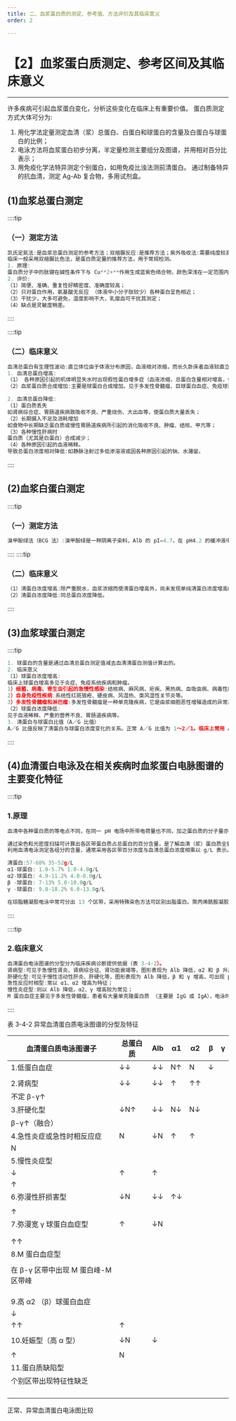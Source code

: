 ```yaml
---
title: 二、血浆蛋白质的测定、参考值、方法评价及其临床意义
order: 2

---
```


# 【2】血浆蛋白质测定、参考区间及其临床意义

<kaodian :text="'生物化学检验记忆卡'" />

<!-- ######  第四章 血浆蛋白质检查

> 临床生化检验 -->

<beitiS/>

---

许多疾病可引起血浆蛋白变化，分析这些变化在临床上有重要价值。
蛋白质测定方式大体可分为:

1. 用化学法定量测定血清（浆）总蛋白、白蛋白和球蛋白的含量及白蛋白与球蛋白的比例；
2. 电泳方法将血浆蛋白初步分离，半定量检测主要组分及图谱，并用相对百分比表示；
3. 用免疫化学法特异测定个别蛋白，如用免疫比浊法测前清蛋白。
   通过制备特异的抗血清，测定 Ag-Ab 复合物，多用试剂盒。

## (1)血浆总蛋白测定

<son :text="'生物化学检验记忆卡'" text1="(1)血浆总蛋白、白蛋白测定" :textOption="[['熟练掌握','专业知识','专业实践能力'],['熟练掌握','专业知识','专业实践能力'],['熟练掌握','专业知识','专业实践能力']]" />

::::tip

### （一）测定方法

```js
凯氏定氮法:是血浆总蛋白测定的参考方法；双缩脲反应:是推荐方法；紫外吸收法:需要纯度较高；染料结合法、比浊法等。
临床一般采用双缩脲比色法，是蛋白质定量的推荐方法，用于常规检测。
1. 原理:
蛋白质分子中的肽键在碱性条件下与 Cu**2+**作用生成蓝紫色络合物，颜色深浅在一定范围内与蛋白含量成正比。经与同样处理的蛋白标准液比较，即可求得蛋白质含量。
2. 评价:
（1）简便、准确、重复性好精密度、准确度较高；
（2）只对蛋白作用，氨基酸无反应 （体液中小分子肽较少）各种蛋白呈色相近；
（3）干扰少，大多可避免，温度影响不大，乳糜血可干扰其测定；
（4）缺点是灵敏度稍差。
```

::::

::::tip

### （二）临床意义

```js
血清总蛋白有生理性波动:直立体位由于体液分布原因，血液相对浓缩，而长久卧床者血液较直立体位稀，因此长久卧床者血清总蛋白比直立活动时约低 3〜5g／L。新生儿血清总蛋白可比成人低 5〜8g／L。60 岁以上的老年人约比成人低 2g／L。
1. 血清总蛋白增高:
（1） 各种原因引起的机体明显失水时出现假性蛋白增多症（血液浓缩，总蛋白含量相对增高，但 A/G 变化不大）。严重腹泻、呕吐、高热时急剧失水，血清总蛋白浓 瓤擅飨陨 © 高。休克时，由于毛细血管通透性增加，血液中水分渗出血管，血液可发生浓缩。慢性肾上腺皮质功能减退的患者，由于丢失钠的同时伴随水的丢失，血浆也可出现浓缩。
（2）血浆蛋白质合成增加:主要是球蛋白合成增加。见于多发性骨髓瘤、巨球蛋白血症、免疫球蛋白病等。

2. 血清总蛋白降低:
（1）蛋白质丢失
如肾病综合症、胃肠道疾病致吸收不良、严重烧伤、大出血等，使蛋白质大量丢失；
（2）长期摄入不足及消耗增加
如食物中长期缺乏蛋白质或慢性胃肠道疾病所引起的消化吸收不良、肿瘤、结核、甲亢等；
（3）各种慢性肝病时
蛋白质（尤其是白蛋白）合成减少；
（4）各种原因引起的血液稀释。
导致总蛋白浓度相对降低:如静脉注射过多低渗溶液或因各种原因引起的钠、水潴留。

```

::::

## (2)血浆白蛋白测定

<son :text="'生物化学检验记忆卡'" text1="(1)血浆总蛋白、白蛋白测定" :textOption="[['熟练掌握','专业知识','专业实践能力'],['熟练掌握','专业知识','专业实践能力'],['熟练掌握','专业知识','专业实践能力']]" />

::::tip

### （一）测定方法

```js
溴甲酚绿法（BCG 法）:溴甲酚绿是一种阴离子染料，Alb 的 pI=4.7，在 pH4.2 的缓冲液中，与白蛋白结合成复合物，溶液由未结合前的黄色变成蓝绿色，在 628nm 波长的吸光度与白蛋白浓度成正比，经与同样处理的白蛋白标准液比较，即可求得白蛋白的含量。

```

::::
::::tip

### （二）临床意义

```js
（1）清蛋白浓度增高:除严重脱水，血浆浓缩而使清蛋白增高外，尚未发现单纯清蛋白浓度增高的疾病。
（2）清蛋白浓度降低:同总蛋白浓度降低。

```

::::

## (3)血浆球蛋白测定

<son :text="'生物化学检验记忆卡'" text1="(1)血浆总蛋白、白蛋白测定" :textOption="[['熟练掌握','专业知识','专业实践能力'],['熟练掌握','专业知识','专业实践能力'],['熟练掌握','专业知识','专业实践能力']]" />

::::tip

```js
1. 球蛋白的含量是通过血清总蛋白测定值减去血清清蛋白测值计算出的。
2. 临床意义
（1）球蛋白浓度增高:
临床上球蛋白增高多见于炎症、免疫系统疾病和肿瘤。
1）细菌、病毒、寄生虫引起的急慢性感染:结核病、麻风病、疟疾、黑热病、血吸虫病、病毒性肝炎。
2）自身免疫性疾病:系统性红斑狼疮、硬皮病、风湿热、类风湿性关节炎等。
3）多发性骨髓瘤和淋巴瘤:多发性骨髓瘤是一种单克隆疾病，它是由浆细胞恶性增殖造成的异常高的单一 Ig（多见于 IgA 或 IgG0）血症。淋巴瘤也属单克隆疾病。
（2）球蛋白浓度降低:
见于血液稀释、严重的营养不良、胃肠道疾病等。
3. 清蛋白与球蛋白比值（A／G 比值）
A／G 比值反映了清蛋白与球蛋白浓度变化的关系。正常 A／G 比值为 1〜2／1。临床上常用 A／G 比值来衡量肝脏疾病的严重程度，当 A／G 比值小于 1 时，称比值倒置，为慢性肝炎或肝硬化的特征之一。

```

::::

## (4)血清蛋白电泳及在相关疾病时血浆蛋白电脉图谱的主要变化特征

<son :text="'生物化学检验记忆卡'" text1="(2)血清蛋白电泳及在相关疾病时血浆蛋白电脉图谱的主要变化特征" :textOption="[['熟练掌握','专业知识','专业实践能力'],['熟练掌握','专业知识','专业实践能力'],['熟练掌握','专业知识','专业实践能力']]" />

::::tip

### 1.原理

```js
血清中各种蛋白质的等电点不同，在同一 pH 电场中所带电荷量也不同，加之蛋白质的分子量亦不相同，所以在同一电场中电泳迁移率就有差异。用醋酸纤维素薄膜做载体，用 pH8.6 的缓冲溶液电泳，血浆蛋白带负电荷，按其泳动速度可将血清（浆）蛋白质分成分为五条区带，从正极到负极依次为白蛋白和 α1、α2、β、γ-球蛋白，白蛋白跑得最快，含量高，染色颜色最深，γ-球蛋白跑得最慢，α1 区带染色最浅。

通过染色和光密度扫描可计算出各区带蛋白质占总蛋白的百分含量，是了解血清（浆）蛋白质全貌的有价值的方法。
利用血清电泳测定各组分的含量，通常采用各区带百分浓度与血清总蛋白浓度相乘以 g/L 表示。

清蛋白:57-68% 35-52g/L
α1-球蛋白: 1.0-5.7% 1.0-4.0g/L
α2-球蛋白: 4.9-11.2% 4.0-8.0g/L
β -球蛋白: 7-13% 5.0-10.0g/L
γ -球蛋白: 9.8-18.2% 6.0-13.0g/L

在琼脂糖凝胶电泳中常可分出 13 个区带，采用特殊染色方法可区别出脂蛋白。聚丙烯酰胺凝胶电泳在适当条件下可以分出 30 分多个区带。
```

::::

::::tip

### 2.临床意义

```js
血清蛋白电泳图谱的分型分为临床疾病诊断提供依据（表 3-4-2）。
肾病型:可见于急慢性肾炎、肾病综合征、肾功能衰竭等，图形表现为 Alb 降低，α2 和 β 升高；
肝硬化型:可见于慢性活动性肝炎、肝硬化等，图形表现为 Alb 降低，β 和 γ 增高，可出现 β 和 γ 难以分离而连接在一起的“β-γ”桥，此现象是由于肝脏纤维增生导致 IgA 增高所致；
急性反应时相型:常以 α1、α2 增高为特征；
慢性炎症型:则以 Alb 降低，α2、γ 增高较为常见；
M 蛋白血症主要见于多发性骨髓瘤，患者有大量单克隆蛋白质 （主要是 IgG 或 IgA），电泳时可在 β 和 γ 之间出现一条狭窄的区带，称 M 区带。
```

::::

表 3-4-2 异常血清蛋白质电泳图谱的分型及特征

| 血清蛋白质电泳图谱子                | 总蛋白质 | Alb | α1  | α2  | β   | γ   |
| ----------------------------------- | -------- | --- | --- | --- | --- | --- |
| 1.低蛋白血症                        | ↓↓       | ↓↓  | N↑  | N   | ↓   |
|                                     |
| 2.肾病型                            | ↓↓       | ↓↓  | ↑   | ↑↑  |
| 不定 β-γ↑                           |
| 3.肝硬化型                          | ↓N↑      | ↓↓  | N↓  | N↓  |
| β-γ↑（融合）                        |
| 4.急性炎症或急性时相反应症          | N        | ↓N  | ↑   | ↑   |
| N                                   |
| 5.慢性炎症型                        |
| ↓                                   | ↑        | ↑   |
| ↑                                   |
| 6.弥漫性肝损害型                    | ↓N       | ↓↓  | ↑↓  |
|                                     |
| ↑                                   |
| 7.弥漫宽 γ 球蛋白血症型             | ↑        | ↓N  |
|                                     |
|                                     |
| ↑↑                                  |
| 8.M 蛋白血症型                      |
|                                     |
| 在 β-γ 区带中出现 M 蛋白峰-M 区带峰 |
|                                     |
|                                     |
|                                     |
| 9.高 α2 （β）球蛋白血症             |
| ↓                                   |
| ↑↑                                  | ↑        |
|                                     |
| 10.妊娠型（高 α 型）                | ↓N       | ↓   |
|                                     |
| ↑                                   | N        |
| 11.蛋白质缺陷型                     |
| 个别区带出现特征性缺乏              |
|                                     |
|                                     |
|                                     |
|                                     |

正常、异常血清蛋白电泳图比较
